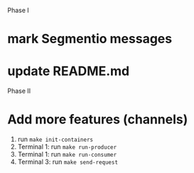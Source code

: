Phase I

# mark Segmentio messages

# update README.md

Phase II

# Add more features (channels)

1. run `make init-containers`
2. Terminal 1: run `make run-producer`
3. Terminal 1: run `make run-consumer`
4. Terminal 3: run `make send-request`
